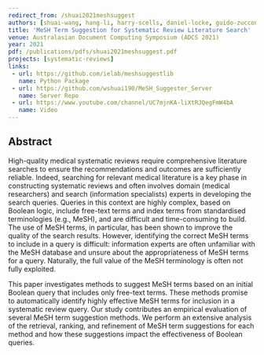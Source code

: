 ```yaml
---
redirect_from: /shuai2021meshsuggest
authors: [shuai-wang, hang-li, harry-scells, daniel-locke, guido-zuccon]
title: 'MeSH Term Suggestion for Systematic Review Literature Search'
venue: Australasian Document Computing Symposium (ADCS 2021)
year: 2021
pdf: /publications/pdfs/shuai2021meshsuggest.pdf
projects: [systematic-reviews] 
links:
 - url: https://github.com/ielab/meshsuggestlib
   name: Python Package
 - url: https://github.com/wshuai190/MeSH_Suggester_Server
   name: Server Repo
 - url: https://www.youtube.com/channel/UC7mjnKA-liXtRJQegFmW4bA
   name: Video
---
```


## Abstract
High-quality medical systematic reviews require comprehensive literature searches to ensure the recommendations and outcomes are sufficiently reliable. Indeed, searching for relevant medical literature is a key phase in constructing systematic reviews and often involves domain (medical researchers) and search (information specialists) experts in developing the search queries. Queries in this context are highly complex, based on Boolean logic, include free-text terms and index terms from standardised terminologies (e.g., MeSH), and are difficult and time-consuming to build. The use of MeSH terms, in particular, has been shown to improve the quality of the search results. However, identifying the correct MeSH terms to include in a query is difficult: information experts are often unfamiliar with the MeSH database and unsure about the appropriateness of MeSH terms for a query. Naturally, the full value of the MeSH terminology is often not fully exploited.

This paper investigates methods to suggest MeSH terms based on an initial Boolean query that includes only free-text terms. These methods promise to automatically identify highly effective MeSH terms for inclusion in a systematic review query. Our study contributes an empirical evaluation of several MeSH term suggestion methods. We perform an extensive analysis of the retrieval, ranking, and refinement of MeSH term suggestions for each method and how these suggestions impact the effectiveness of Boolean queries.